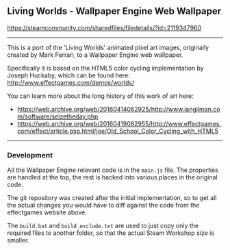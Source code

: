 ## Living Worlds - Wallpaper Engine Web Wallpaper

https://steamcommunity.com/sharedfiles/filedetails/?id=2119347960

---

This is a port of the 'Living Worlds' animated pixel art images, originally created by Mark Ferrari, to a Wallpaper Engine web wallpaper.

Specifically it is based on the HTML5 color cycling implementation by Joseph Huckaby, which can be found here: http://www.effectgames.com/demos/worlds/

You can learn more about the long history of this work of art here:
- https://web.archive.org/web/20160414062925/http://www.iangilman.com/software/seizetheday.php
- https://web.archive.org/web/20160419082955/http://www.effectgames.com/effect/article.psp.html/joe/Old_School_Color_Cycling_with_HTML5

---
### Development

All the Wallpaper Engine relevant code is in the `main.js` file. The properties are handled at the top, the rest is hacked into various places in the original code. 

The git repository was created after the initial implementation, so to get all the actual changes you would have to diff against the code from the effectgames website above.

The `build.bat` and `build_exclude.txt` are used to just copy only the required files to another folder, so that the actual Steam Workshop size is smaller.
